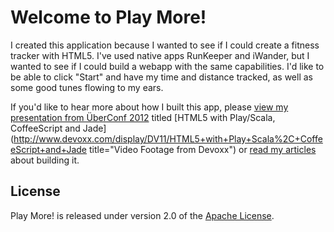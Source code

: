 Welcome to Play More!
=====================

I created this application because I wanted to see if I could create a fitness tracker with HTML5. I've used native apps RunKeeper and iWander, but I wanted to see if I could build a webapp with the same capabilities. I'd like to be able to click "Start" and have my time and distance tracked, as well as some good tunes flowing to my ears.

If you'd like to hear more about how I built this app, please [view my presentation from ÜberConf 2012](http://www.slideshare.net/mraible/html5-with-play-scala-coffeescript-and-jade-uberconf-2012 "Slideshare Presentation") titled [HTML5 with Play/Scala, CoffeeScript and Jade](http://www.devoxx.com/display/DV11/HTML5+with+Play+Scala%2C+CoffeeScript+and+Jade title="Video Footage from Devoxx") or [read my articles](http://raibledesigns.com/rd/tags/play-more) about building it.

## License
Play More! is released under version 2.0 of the [Apache License][].

[Apache License]: http://www.apache.org/licenses/LICENSE-2.0